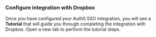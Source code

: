 ### Configure integration with Dropbox

Once you have configured your Auth0 SSO integration, you will see a **Tutorial** that will guide you through completing the integration with Dropbox. Open a new tab to perform the tutorial steps.
